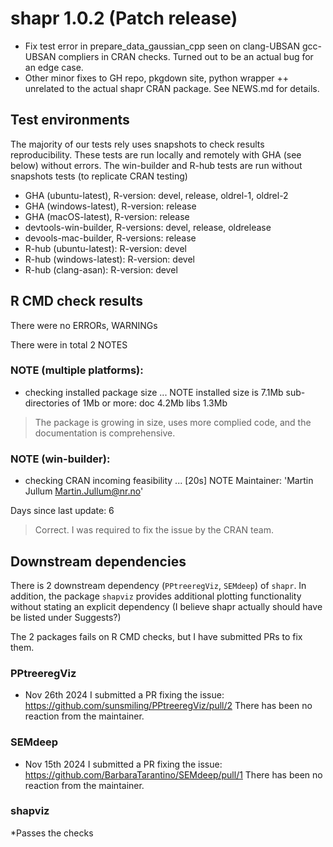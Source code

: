 # shapr 1.0.2 (Patch release)

* Fix test error in prepare_data_gaussian_cpp seen on clang-UBSAN gcc-UBSAN compliers in CRAN checks. 
Turned out to be an actual bug for an edge case.
* Other minor fixes to GH repo, pkgdown site, python wrapper ++ unrelated to the actual shapr CRAN package.
See NEWS.md for details.

## Test environments

The majority of our tests rely uses snapshots to check results reproducibility.
These tests are run locally and remotely with GHA (see below) without errors.
The win-builder and R-hub tests are run without snapshots tests (to replicate CRAN testing)

* GHA (ubuntu-latest), R-version: devel, release, oldrel-1, oldrel-2
* GHA (windows-latest), R-version: release
* GHA (macOS-latest), R-version: release
* devtools-win-builder, R-versions: devel, release, oldrelease 
* devools-mac-builder, R-versions: release 
* R-hub (ubuntu-latest): R-version: devel
* R-hub (windows-latest): R-version: devel
* R-hub (clang-asan): R-version: devel


## R CMD check results

There were no ERRORs, WARNINGs

There were in total 2 NOTES

### NOTE (multiple platforms):

* checking installed package size ... NOTE
  installed size is  7.1Mb
  sub-directories of 1Mb or more:
    doc    4.2Mb
    libs   1.3Mb

> The package is growing in size, uses more complied code, and the documentation is comprehensive.

### NOTE (win-builder):

* checking CRAN incoming feasibility ... [20s] NOTE
Maintainer: 'Martin Jullum <Martin.Jullum@nr.no>'

Days since last update: 6

> Correct. I was required to fix the issue by the CRAN team.

## Downstream dependencies
There is 2 downstream dependency (`PPtreeregViz`, `SEMdeep`) of `shapr`. 
In addition, the package `shapviz` provides additional plotting functionality without stating an explicit dependency 
(I believe shapr actually should have be listed under Suggests?)

The 2 packages fails on R CMD checks, but I have submitted PRs to fix them.

### PPtreeregViz

* Nov 26th 2024 I submitted a PR fixing the issue: https://github.com/sunsmiling/PPtreeregViz/pull/2
There has been no reaction from the maintainer.

### SEMdeep

* Nov 15th 2024 I submitted a PR fixing the issue: https://github.com/BarbaraTarantino/SEMdeep/pull/1
There has been no reaction from the maintainer.

### shapviz

*Passes the checks

